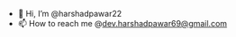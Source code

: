 - 👋 Hi, I’m @harshadpawar22
- 📫 How to reach me @dev.harshadpawar69@gmail.com

<!---
harshadpawar22/harshadpawar22 is a ✨ special ✨ repository because its `README.md` (this file) appears on your GitHub profile.
You can click the Preview link to take a look at your changes.
--->
